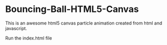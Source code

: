 # Bouncing-Ball-HTML5-Canvas
This is an awesome html5 canvas particle animation created from html and javascript.

Run the index.html file
